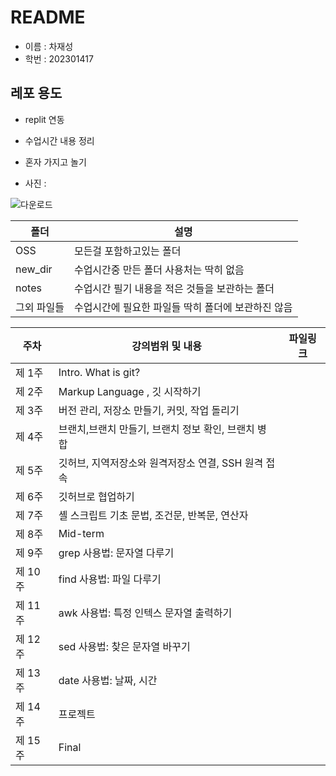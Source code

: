 # README

- 이름 : 차재성
- 학번 : 202301417

## 레포 용도
- replit 연동
- 수업시간 내용 정리
- 혼자 가지고 놀기

- 사진 :

 ![다운로드](https://github.com/piro0101/git_replit/assets/170285898/a1e1f8b7-a82d-417d-9a8a-3f0bfe798c95)

| 폴더 | 설명 |
| ------ | ------ |
| OSS | 모든걸 포함하고있는 폴더 |
| new_dir | 수업시간중 만든 폴더 사용처는 딱히 없음 |
| notes | 수업시간 필기 내용을 적은 것들을 보관하는 폴더 |
| 그외 파일들 | 수업시간에 필요한 파일들 딱히 폴더에 보관하진 않음 |

| 주차 | 강의범위 및 내용 | 파일링크 |
| ------ | ------ | ------ |
| 제 1주 | Intro. What is git? |
| 제 2주 | Markup Language , 깃 시작하기 |
| 제 3주 | 버전 관리, 저장소 만들기, 커밋, 작업 돌리기 |
| 제 4주 | 브랜치,브랜치 만들기, 브랜치 정보 확인, 브랜치 병합  |
| 제 5주 | 깃허브, 지역저장소와 원격저장소 연결, SSH 원격 접속  |
| 제 6주 | 	깃허브로 협업하기 |
| 제 7주 | 셸 스크립트 기초 문법, 조건문, 반복문, 연산자  |
| 제 8주 | Mid-term |
| 제 9주 | grep 사용법: 문자열 다루기 |
| 제 10주 | find 사용법: 파일 다루기 |
| 제 11주 | awk 사용법: 특정 인텍스 문자열 출력하기 |
| 제 12주 | sed 사용법: 찾은 문자열 바꾸기 |
| 제 13주 | date 사용법: 날짜, 시간 |
| 제 14주 | 프로젝트 |
| 제 15주 | Final |
